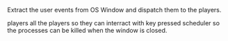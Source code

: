 Extract the user events from OS Window and dispatch them to the players.

players <Array of WBAPlayers> all the players so they can interract with key pressed
scheduler <WBAAbstractSchedulers> so the processes can be killed when the window is closed.
